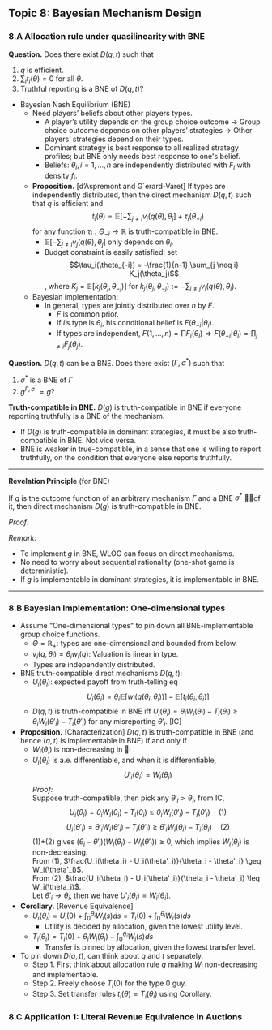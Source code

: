 ## Topic 8: Bayesian Mechanism Design
### 8.A Allocation rule under quasilinearity with BNE
**Question.** Does there exist $D(q,t)$ such that
1. $q$ is efficient.
2. $\sum_i t_i(\theta) = 0$ for all $\theta$.
3. Truthful reporting is a BNE of $D(q,t)$?

* Bayesian Nash Equilibrium (BNE)
  * Need players’ beliefs about other players types. 
    * A player’s utility depends on the group choice outcome
    -> Group choice outcome depends on other players’ strategies
    -> Other players’ strategies depend on their types.
    * Dominant strategy is best response to all realized strategy profiles; but BNE only needs best response to one's belief.
    * Beliefs: $\theta_i, i=1,...,n$ are independently distributed with $F_i$ with density $f_i$.
  * **Proposition.** [d’Aspremont and G´erard-Varet] If types are independently distributed, then the direct mechanism $D(q,t)$ such that $q$ is efficient and 
    $$
    t_i(\theta) = \mathbb{E}[-\sum_{j \neq i} v_j(q(\theta), \theta_j] + \tau_i(\theta_{-i})
    $$
    for any function $\tau_i: \Theta_{-i} \to \mathbb{R}$ is truth-compatible in BNE.
    * $\mathbb{E}[-\sum_{j \neq i} v_j(q(\theta), \theta_j]$ only depends on $\theta_i$.
    * Budget constraint is easily satisfied: set 
        $$\tau_i(\theta_{-i}) = -\frac{1}{n-1} \sum_{j \neq i} K_j(\theta_j)$$
        , where $K_j = \mathbb{E}[k_j(\theta_j, \theta_{-j})]$ for $k_j(\theta_j, \theta_{-j}) := -\sum_{i \neq j} v_i(q(\theta), \theta_i)$.
  * Bayesian implementation:
    * In general, types are jointly distributed over $n$ by $F$.
      * $F$ is common prior.
      * If $i$’s type is $\theta_i$, his conditional belief is $F(\theta_{-i} | \theta_i)$.
      * If types are independent, $F(1,...,n) = \prod F_i(\theta_i) \Rightarrow F(\theta_{-i} | \theta_i) = \prod_{j \neq i} F_j(\theta_j)$.

**Question.** $D(q,t)$ can be a BNE. Does there exist $(\Gamma,\sigma^*)$ such that
1. $\sigma^*$ is a BNE of $\Gamma$
2. $g^{\Gamma,\sigma^*} = g$?

**Truth-compatible in BNE.**
$D(g)$ is truth-compatible in BNE if everyone reporting truthfully is a BNE of the mechanism.
* If $D(g)$ is truth-compatible in dominant strategies, it must be also truth-compatible in BNE. Not vice versa.
* BNE is weaker in true-compatible, in a sense that one is willing to report truthfully, on the condition that everyone else reports truthfully.



---
**Revelation Principle** (for BNE)

If $g$ is the outcome function of an arbitrary mechanism $\Gamma$ and a BNE $\sigma^*$ of it, then direct mechanism $D(g)$ is truth-compatible in BNE. 

*Proof:*


  
*Remark:*
* To implement $g$ in BNE, WLOG can focus on direct mechanisms.
* No need to worry about sequential rationality (one-shot game is deterministic).
* If $g$ is implementable in dominant strategies, it is implementable
in BNE.
  
---

### 8.B Bayesian Implementation: One-dimensional types
* Assume "One-dimensional types" to pin down all BNE-implementable
group choice functions.
  * $\Theta = \mathbb{R}_+$: types are one-dimensional and bounded from below.
  * $v_i(q,\theta_i) = \theta_iw_i(q)$: Valuation is linear in type.
  * Types are independently distributed.
* BNE truth-compatible direct mechanisms $D(q,t)$:
  * $U_i(\theta_i)$: expected payoff from truth-telling eq
    $$U_i(\theta_i) = \theta_i\mathbb{E}[w_i(q(\theta_i,\theta_{i}))] - \mathbb{E}[t_i(\theta_i,\theta_{i})]$$
  * $D(q,t)$ is truth-compatible in BNE iff $U_i(\theta_i) = \theta_i W_i(\theta_i) - T_i(\theta_i) \geq \theta_i W_i(\theta'_i) - T_i(\theta'_i)$ for any misreporting $\theta'_i$. [IC]
* **Proposition.** [Characterization] $D(q,t)$ is truth-compatible in BNE (and hence $(q,t)$ is implementable in BNE) if and only if
  * $W_i(\theta_i)$ is non-decreasing in i .
  * $U_i(\theta_i)$ is a.e. differentiable, and when it is differentiable,
    $$U'_i(\theta_i) = W_i(\theta_i)$$
    *Proof:*\
    Suppose truth-compatible, then pick any $\theta'_i > \theta_i$, from IC,
    $$U_i(\theta_i) = \theta_i W_i(\theta_i) - T_i(\theta_i) \geq \theta_i W_i(\theta'_i) - T_i(\theta'_i) \quad (1)$$
    $$U_i(\theta'_i) = \theta'_i W_i(\theta'_i) - T_i(\theta'_i) \geq \theta'_i W_i(\theta_i) - T_i(\theta_i) \quad (2)$$
    (1)+(2) gives $(\theta_i - \theta'_i)(W_i(\theta_i) - W_i(\theta'_i)) \geq 0$, which implies $W_i(\theta_i)$ is non-decreasing.\
    From (1), $\frac{U_i(\theta_i) - U_i(\theta'_i)}{\theta_i - \theta'_i} \geq W_i(\theta'_i)$.\
    From (2), $\frac{U_i(\theta_i) - U_i(\theta'_i)}{\theta_i - \theta'_i} \leq W_i(\theta_i)$.\
    Let $\theta'_i \to \theta_i$, then we have $U'_i(\theta_i) = W_i(\theta_i)$.
* **Corollary.** [Revenue Equivalence]
  * $U_i(\theta_i) = U_i(0) + \int_0^{\theta_i} W_i(s)ds = T_i(0) + \int_0^{\theta_i} W_i(s)ds$ 
    * Utility is decided by allocation, given the lowest utility level.
  * $T_i(\theta_i) = T_i(0) + \theta_i W_i(\theta_i) - \int_0^{\theta_i} W_i(s)ds$
    * Transfer is pinned by allocation, given the lowest transfer level.
* To pin down $D(q,t)$, can think about $q$ and $t$ separately.
  * Step 1. First think about allocation rule $q$ making $W_i$ non-decreasing and implementable.
  * Step 2. Freely choose $T_i(0)$ for the type 0 guy.
  * Step 3. Set transfer rules $t_i(\theta) = T_i(\theta_i)$ using Corollary.

### 8.C Application 1: Literal Revenue Equivalence in Auctions